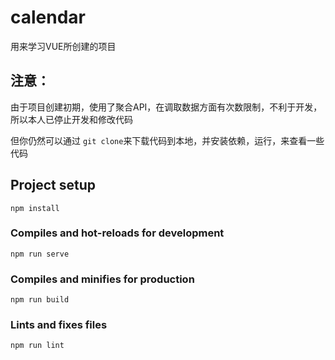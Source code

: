 # calendar

用来学习VUE所创建的项目

## 注意：

由于项目创建初期，使用了聚合API，在调取数据方面有次数限制，不利于开发，所以本人已停止开发和修改代码

但你仍然可以通过 `git clone`来下载代码到本地，并安装依赖，运行，来查看一些代码

## Project setup
```
npm install
```

### Compiles and hot-reloads for development
```
npm run serve
```

### Compiles and minifies for production
```
npm run build
```

### Lints and fixes files
```
npm run lint
```

